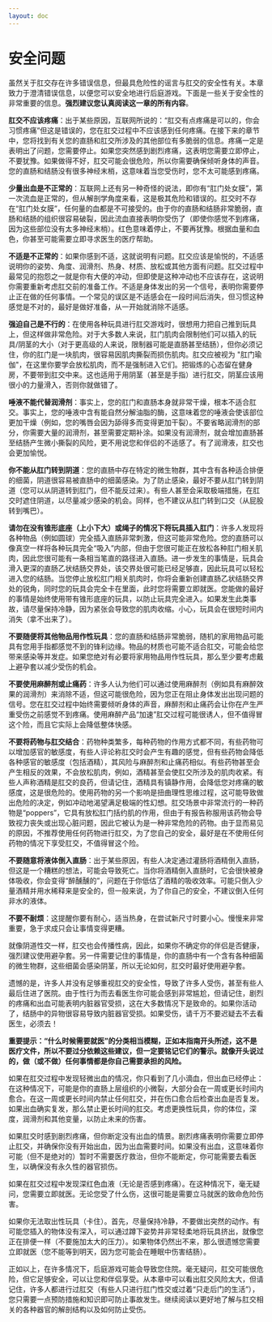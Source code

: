 ```yaml
---
layout: doc
---
```

# 安全问题

虽然关于肛交存在许多错误信息，但最具危险性的谣言与肛交的安全性有关。本章致力于澄清错误信息，以便您可以安全地进行后庭游戏。下面是一些关于安全性的非常重要的信息。**强烈建议您认真阅读这一章的所有内容**。

**肛交不应该疼痛**：出于某些原因，互联网所说的：“肛交有点疼痛是可以的，你会习惯疼痛”但这是错误的，您在肛交过程中不应该感到任何疼痛。在接下来的章节中，您将找到有关您的直肠和肛交所涉及的其他部位有多脆弱的信息。疼痛一定是表明出了问题，您需要停止。如果您突然感到剧烈疼痛，这表明您需要立即停止，不要犹豫。如果做得不好，肛交可能会很危险，所以你需要确保倾听身体的声音。您的直肠和结肠没有很多神经末梢，这意味着当您受伤时，您不太可能感到疼痛。

**少量出血是不正常的**：互联网上还有另一种奇怪的说法，即你有“肛门处女膜”，第一次流血是正常的，但从解剖学角度来看，这是极其危险和错误的。肛交时不存在“肛门处女膜”，任何量的血都是不可接受的。由于你的直肠和结肠非常脆弱，直肠和结肠的组织很容易破裂，因此流血直接表明你受伤了（即使你感觉不到疼痛，因为这些部位没有太多神经末梢）。红色意味着停止，不要再犹豫。根据血量和血色，你甚至可能需要立即寻求医生的医疗帮助。

**不适是不正常的**：如果你感到不适，这就说明有问题。肛交应该是愉悦的，不适感说明你的姿势、角度、润滑剂、热身、材质、放松或其他方面有问题。肛交过程中最常见的抱怨之一就是你有大便的冲动，但即使是这种冲动也不应该存在，这说明你需要重新考虑肛交前的准备工作。不适是身体发出的另一个信号，表明你需要停止正在做的任何事情。一个常见的误区是不适感会在一段时间后消失，但习惯这种感觉是不对的，最好是做好准备，从一开始就消除不适感。

**强迫自己是不行的**：在使用各种玩具进行肛交游戏时，很想用力把自己推到玩具上，但这样做非常危险。对于大多数人来说，肛门肌肉会限制他们可以插入的玩具/阴茎的大小（对于更高级的人来说，限制器可能是直肠甚至结肠），但你必须记住，你的肛门是一块肌肉，很容易因肌肉撕裂而损伤肌肉。肛交应被视为 "肛门瑜伽"，在这里你要学会放松肌肉，而不是强制进入它们。把锻炼的心态留在健身房，不要带到肛交中来。这也适用于用阴茎（甚至是手指）进行肛交，阴茎应该用很小的力量滑入，否则你就做错了。

**唾液不能代替润滑剂**：事实上，您的肛门和直肠本身就非常干燥，根本不适合肛交。事实上，您的唾液中含有能自然分解油脂的酶，这意味着您的唾液会使该部位更加干燥（例如，您的嘴唇会因为舔得多而变得更加干裂）。不要省略润滑剂的部分，你需要大量的润滑剂，甚至需要定期补涂。如果没有润滑剂，就会增加直肠甚至结肠产生微小撕裂的风险，更不用说您和伴侣的不适感了。有了润滑液，肛交也会更加愉悦。

**你不能从肛门转到阴道**：您的直肠中存在特定的微生物群，其中含有各种适合排便的细菌，阴道很容易被直肠中的细菌感染。为了防止感染，最好不要从肛门转到阴道（您可以从阴道转到肛门，但不能反过来）。有些人甚至会采取极端措施，在肛交时遮住阴道，以尽量减少感染的机会。同样，也不建议从肛门转到口交（从屁股转到嘴巴）。

**请勿在没有锥形底座（上小下大）或绳子的情况下将玩具插入肛门**：许多人发现将各种物品（例如圆球）完全插入直肠非常刺激，但这可能非常危险。您的直肠可以像真空一样将各种玩具完全“吸入”内部，但由于您很可能正在放松各种肛门相关肌肉，因此您很可能有一条相当笔直的路径进入直肠。进一步发生的事情是，玩具会滑入更深的直肠乙状结肠交界处，该交界处很可能已经足够直，因此玩具可以轻松进入您的结肠。当您停止放松肛门相关肌肉时，你将会重新创建直肠乙状结肠交界处的锐角，同时您的玩具会完全卡在里面，此时您将需要立即就医。您能做的最好的事情是始终使用带有锥形底座的玩具，以防止玩具完全进入。如果发生此类事故，请尽量保持冷静，因为紧张会导致您的肌肉收缩。小心，玩具会在很短时间内消失（拿不出来了）。

**不要随便将其他物品用作性玩具**：您的直肠和结肠非常脆弱，随机的家用物品可能具有您用手指都感觉不到的锋利边缘。物品的材质也可能不适合肛交，可能会给您带来感染等并发症。如果您绝对有必要将家用物品用作性玩具，那么至少要考虑戴上避孕套以减少受伤的机会。

**不要使用麻醉剂或止痛药**：许多人认为他们可以通过使用麻醉剂（例如具有麻醉效果的润滑剂）来消除不适，但这可能很危险，因为您正在阻止身体发出出现问题的信号。您在肛交过程中始终需要倾听身体的声音，麻醉剂和止痛药会让你在产生严重受伤之前感觉不到疼痛。使用麻醉产品“加速”肛交过程可能很诱人，但不值得冒这个险，而且它实际上会降低整体快感。

**不要将药物与肛交结合**：药物种类繁多，每种药物的作用方式都不同，有些药物可以增加感官的敏感度，有些人评论称肛交时会产生有趣的感觉，但有些药物会降低各种感官的敏感度（包括酒精），其风险与麻醉剂和止痛药相似。有些药物甚至会产生相反的效果，不会放松肌肉，例如，酒精甚至会使肛交所涉及的肌肉收紧。有些人声称酒精是肛交的良药，但请记住，酒精具有镇静作用，会降低您对疼痛的敏感度，这是很危险的。使用药物的另一个影响是扭曲理性思维过程，这可能导致做出危险的决定，例如冲动地渴望满足极端的性幻想。肛交场景中非常流行的一种药物是“poppers”，它具有放松肛门括约肌的作用，但由于有报告称服用该药物会导致视力丧失或出现心脏问题，因此它被认为是一种非常危险的药物。由于显而易见的原因，不推荐使用任何药物进行肛交，为了您自己的安全，最好是在不使用任何药物的情况下享受肛交，不值得冒这个险。

**不要随意将液体倒入直肠**：出于某些原因，有些人决定通过灌肠将酒精倒入直肠，但这是一个糟糕的想法，可能会导致死亡。当你将酒精倒入直肠时，它会很快被身体吸收，你会变得“醉醺醺的”，问题在于你低估了酒精的吸收效率。可能只倒入少量酒精并用水稀释来是安全的，但一般来说，为了你自己的安全，不建议倒入任何非水的液体。

**不要不耐烦**：这提醒你要有耐心，适当热身，在尝试新尺寸时要小心。慢慢来非常重要，急于求成只会让事情变得更糟。

就像阴道性交一样，肛交也会传播性病，因此，如果你不确定你的伴侣是否健康，强烈建议使用避孕套。另一件需要记住的事情是，你的直肠中有一个含有各种细菌的微生物群，这些细菌会感染阴茎，所以无论如何，肛交时最好使用避孕套。

遗憾的是，许多人并没有足够重视肛交的安全性，导致了许多人受伤，甚至有些人最后住进了医院。由于性行为而去看医生你可能会感到非常尴尬，但请记住，剧烈的疼痛和出血可能表明内脏器官受损，这在大多数情况下是致命的。如果你活动了，结肠中的异物很容易导致内脏器官受损。如果受伤，请千万不要迟疑去不去看医生，必须去！

**重要提示：“什么时候需要就医”的分类相当模糊，正如本指南开头所述，这不是医疗文件，所以不要过分依赖这些建议，但一定要铭记它们的警示。就像开头说过的，做（或不做）任何事情都是你自己需要承担的风险。**

如果在肛交过程中发现轻微出血的情况，你只看到了几小滴血，但出血已经停止：在这种情况下，可能是你的直肠上层组织的小微裂，大部分会在一周或更长时间内愈合。在这一周或更长时间内禁止任何肛交，并在伤口愈合后检查出血是否复发。如果出血确实复发，那么禁止更长时间的肛交。考虑更换性玩具，你的体位，深度，润滑剂和其他变量，以防止未来的伤害。

如果肛交时感到剧烈疼痛，但你断定没有出血的情景。剧烈疼痛表明你需要立即停止肛交，并确保你没有开始出血，因为出血需要时间。如果没有出血，这意味着你可能（但不是绝对的）暂时不需要医疗救治，但你不能断定，你可能需要去看医生，以确保没有永久性的器官损伤。

如果在肛交过程中发现深红色血液（无论是否感到疼痛）。在这种情况下，毫无疑问，您需要立即就医。无论您受了什么伤，这很可能是需要立马就医的致命危险伤害。

如果你无法取出性玩具（卡住）。首先，尽量保持冷静，不要做出突然的动作。有可能您插入的物体没有深入，可以通过蹲下姿势并非常轻柔地将玩具挤出，就像您正在排便一样（不要施加太大的压力）。如果物体仍然出不来，那么很遗憾您需要立即就医（您不能等到明天，因为您可能会在睡眠中伤害结肠）。

正如以上，在许多情况下，后庭游戏可能会导致您住院。毫无疑问，肛交可能很危险，但它足够安全，可以让您和伴侣享受。从本章中可以看出肛交风险太大，但请记住，许多人都进行过肛交（有些人只进行肛门性交或过着“只走后门的生活”），您只需要一点预防措施和知识即可防止事故发生。继续阅读以更好地了解与肛交相关的各种器官的解剖结构以及如何防止受伤。